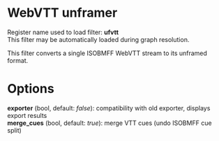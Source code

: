 <!-- automatically generated - do not edit, patch gpac/applications/gpac/gpac.c -->

# WebVTT unframer  
  
Register name used to load filter: __ufvtt__  
This filter may be automatically loaded during graph resolution.  
  
This filter converts a single ISOBMFF WebVTT stream to its unframed format.  
  

# Options    
  
<a id="exporter">__exporter__</a> (bool, default: _false_): compatibility with old exporter, displays export results  
<a id="merge_cues">__merge_cues__</a> (bool, default: _true_): merge VTT cues (undo ISOBMFF cue split)  
  
